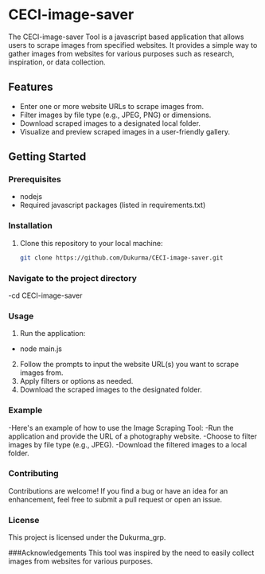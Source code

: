 # CECI-image-saver


The CECI-image-saver Tool is a javascript based  application that allows users to scrape images from specified websites. It provides a simple way to gather images from websites for various purposes such as research, inspiration, or data collection.

## Features

- Enter one or more website URLs to scrape images from.
- Filter images by file type (e.g., JPEG, PNG) or dimensions.
- Download scraped images to a designated local folder.
- Visualize and preview scraped images in a user-friendly gallery.

## Getting Started

### Prerequisites

- nodejs
- Required javascript packages (listed in requirements.txt)

### Installation

1. Clone this repository to your local machine:
   ```bash
   git clone https://github.com/Dukurma/CECI-image-saver.git

###  Navigate to the project directory
-cd CECI-image-saver

### Usage
1. Run the application:
- node main.js
2. Follow the prompts to input the website URL(s) you want to scrape images from.
3. Apply filters or options as needed.
4. Download the scraped images to the designated folder.

### Example

-Here's an example of how to use the Image Scraping Tool:
-Run the application and provide the URL of a photography website.
-Choose to filter images by file type (e.g., JPEG).
-Download the filtered images to a local folder.

### Contributing
Contributions are welcome! If you find a bug or have an idea for an enhancement, feel free to submit a pull request or open an issue.

### License
This project is licensed under the Dukurma_grp.

###Acknowledgements
This tool was inspired by the need to easily collect images from websites for various purposes.

